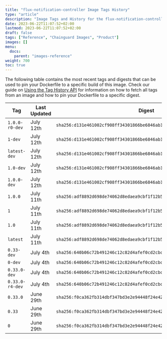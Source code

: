```yaml
---
title: "flux-notification-controller Image Tags History"
type: "article"
description: "Image Tags and History for the flux-notification-controller Chainguard Image"
date: 2023-06-22T11:07:52+02:00
lastmod: 2023-06-22T11:07:52+02:00
draft: false
tags: ["Reference", "Chainguard Images", "Product"]
images: []
menu:
  docs:
    parent: "images-reference"
weight: 700
toc: true
---
```


The following table contains the most recent tags and digests that can be used to pin your Dockerfile to a specific build of this image. Check our guide on [Using the Tag History API](/chainguard/chainguard-images/using-the-tag-history-api/) for information on how to fetch all tags from an image and how to pin your Dockerfile to a specific digest.

| Tag             | Last Updated | Digest                                                                    |
|-----------------|--------------|---------------------------------------------------------------------------|
| `1.0.0-r0-dev`  | July 12th    | `sha256:d131e461002cf908ff34301866be6846ab1bbbdf1630660bde43a84eb166420f` |
| `1-dev`         | July 12th    | `sha256:d131e461002cf908ff34301866be6846ab1bbbdf1630660bde43a84eb166420f` |
| `latest-dev`    | July 12th    | `sha256:d131e461002cf908ff34301866be6846ab1bbbdf1630660bde43a84eb166420f` |
| `1.0-dev`       | July 12th    | `sha256:d131e461002cf908ff34301866be6846ab1bbbdf1630660bde43a84eb166420f` |
| `1.0.0-dev`     | July 12th    | `sha256:d131e461002cf908ff34301866be6846ab1bbbdf1630660bde43a84eb166420f` |
| `1.0.0`         | July 11th    | `sha256:adf8892d698de74062d8edaea9cbf1f12b5948946d1236207c1406230cc766bf` |
| `1`             | July 11th    | `sha256:adf8892d698de74062d8edaea9cbf1f12b5948946d1236207c1406230cc766bf` |
| `1.0`           | July 11th    | `sha256:adf8892d698de74062d8edaea9cbf1f12b5948946d1236207c1406230cc766bf` |
| `latest`        | July 11th    | `sha256:adf8892d698de74062d8edaea9cbf1f12b5948946d1236207c1406230cc766bf` |
| `0.33-dev`      | July 4th     | `sha256:640b06c72b491246c12c82d4afef0cd2cbc41da6269859ebc2000f9a707d81e0` |
| `0-dev`         | July 4th     | `sha256:640b06c72b491246c12c82d4afef0cd2cbc41da6269859ebc2000f9a707d81e0` |
| `0.33.0-dev`    | July 4th     | `sha256:640b06c72b491246c12c82d4afef0cd2cbc41da6269859ebc2000f9a707d81e0` |
| `0.33.0-r4-dev` | July 4th     | `sha256:640b06c72b491246c12c82d4afef0cd2cbc41da6269859ebc2000f9a707d81e0` |
| `0.33.0`        | June 29th    | `sha256:f0ca362fb314dbf347bd3e2e94448f24e42348270f33c75b3f7713509af33ee0` |
| `0.33`          | June 29th    | `sha256:f0ca362fb314dbf347bd3e2e94448f24e42348270f33c75b3f7713509af33ee0` |
| `0`             | June 29th    | `sha256:f0ca362fb314dbf347bd3e2e94448f24e42348270f33c75b3f7713509af33ee0` |
